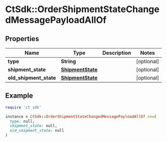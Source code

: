 # CtSdk::OrderShipmentStateChangedMessagePayloadAllOf

## Properties

| Name | Type | Description | Notes |
| ---- | ---- | ----------- | ----- |
| **type** | **String** |  | [optional] |
| **shipment_state** | [**ShipmentState**](ShipmentState.md) |  | [optional] |
| **old_shipment_state** | [**ShipmentState**](ShipmentState.md) |  | [optional] |

## Example

```ruby
require 'ct_sdk'

instance = CtSdk::OrderShipmentStateChangedMessagePayloadAllOf.new(
  type: null,
  shipment_state: null,
  old_shipment_state: null
)
```


